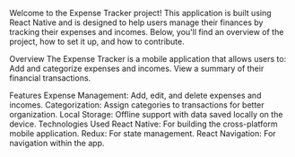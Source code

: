 Welcome to the Expense Tracker project! This application is built using React Native and is designed to help users manage their finances by tracking their expenses and incomes. Below, you'll find an overview of the project, how to set it up, and how to contribute.

Overview
The Expense Tracker is a mobile application that allows users to:
Add and categorize expenses and incomes.
View a summary of their financial transactions.

Features
Expense Management: Add, edit, and delete expenses and incomes.
Categorization: Assign categories to transactions for better organization.
Local Storage: Offline support with data saved locally on the device.
Technologies Used
React Native: For building the cross-platform mobile application.
Redux: For state management.
React Navigation: For navigation within the app.
